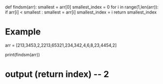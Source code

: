 def findsm(arr):
    smallest = arr[0]
    smallest_index = 0
    for i in range(1,len(arr)):
        if arr[i] < smallest :
            smallest = arr[i]
            smallest_index = i
    return smallest_index  

# Example 

arr = [213,3453,2,2213,65321,234,342,4,6,8,23,4454,2]   

print(findsm(arr))

# output (return index) --   2
